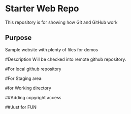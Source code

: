 # Starter Web Repo

This repository is for showing how Git and GitHub work

## Purpose

Sample website with plenty of files for demos

#Description
Will be checked into remote github repository.

#For local github repository

#For Staging area

#for Working directory

##Adding copyright access

##Just for FUN